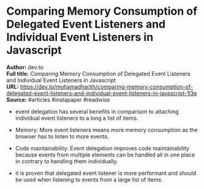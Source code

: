 # Comparing Memory Consumption of Delegated Event Listeners and Individual Event Listeners in Javascript

**Author:** dev.to  
**Full title:** Comparing Memory Consumption of Delegated Event Listeners and Individual Event Listeners in Javascript  
**URL:** https://dev.to/mohamadharith/comparing-memory-consumption-of-delegated-event-listeners-and-individual-event-listeners-in-javascript-1l3e  
**Source:** #articles #instapaper #readwise

- event delegation has several benefits in comparison to attaching individual event listeners to a long a list of items. 
   
- Memory: More event listeners means more memory consumption as the browser has to listen to more events. 
   
- Code maintainability: Event delegation improves code maintainability because events from multiple elements can be handled all in one place in contrary to handling them individually. 
   
- it is proven that delegated event listener is more performant and should be used when listening to events from a large list of items. 
   
